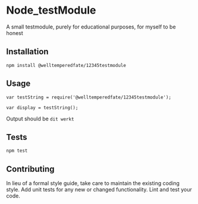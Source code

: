 Node_testModule
=========

A small testmodule, purely for educational purposes, for myself to be honest

## Installation

  `npm install @welltemperedfate/12345testmodule`

## Usage

    var testString = require('@welltemperedfate/12345testmodule');

    var display = testString();
  
  
  Output should be `dit werkt`


## Tests

  `npm test`

## Contributing

In lieu of a formal style guide, take care to maintain the existing coding style. Add unit tests for any new or changed functionality. Lint and test your code.